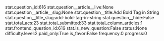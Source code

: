 stat.question_id:616
stat.question__article__live:None
stat.question__article__slug:None
stat.question__title:Add Bold Tag in String
stat.question__title_slug:add-bold-tag-in-string
stat.question__hide:False
stat.total_acs:23
stat.total_submitted:33
stat.total_column_articles:1
stat.frontend_question_id:616
stat.is_new_question:False
status:None
difficulty.level:2
paid_only:True
is_favor:False
frequency:0
progress:0
